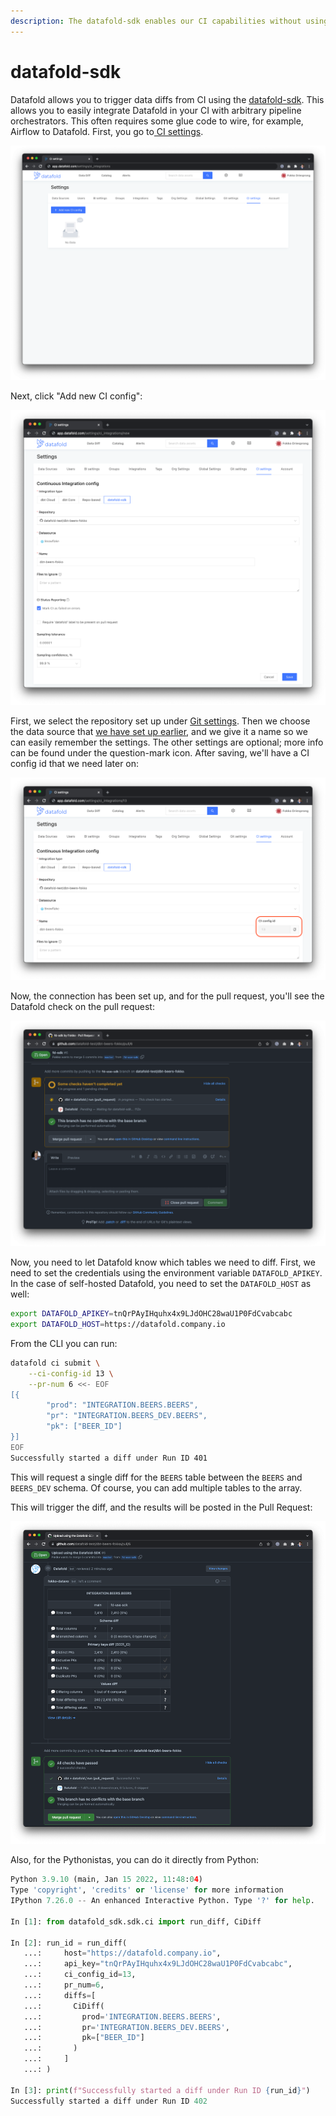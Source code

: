 ```yaml
---
description: The datafold-sdk enables our CI capabilities without using dbt
---
```


# datafold-sdk

Datafold allows you to trigger data diffs from CI using the [datafold-sdk](https://pypi.org/project/datafold-sdk/). This allows you to easily integrate Datafold in your CI with arbitrary pipeline orchestrators. This often requires some glue code to wire, for example, Airflow to Datafold. First, you go to[ CI settings](https://app.datafold.com/settings/ci\_integrations).

![](<../../.gitbook/assets/image (194).png>)

Next, click "Add new CI config":

![](<../../.gitbook/assets/image (7) (1).png>)

First, we select the repository set up under [Git settings](git/). Then we choose the data source that [we have set up earlier](../../getting-started/data-warehouses/), and we give it a name so we can easily remember the settings. The other settings are optional; more info can be found under the question-mark icon. After saving, we'll have a CI config id that we need later on:

![](<../../.gitbook/assets/image (269).png>)

Now, the connection has been set up, and for the pull request, you'll see the Datafold check on the pull request:

![](<../../.gitbook/assets/image (244).png>)

Now, you need to let Datafold know which tables we need to diff. First, we need to set the credentials using the environment variable `DATAFOLD_APIKEY`. In the case of self-hosted Datafold, you need to set the `DATAFOLD_HOST` as well:

```bash
export DATAFOLD_APIKEY=tnQrPAyIHquhx4x9LJdOHC28waU1P0FdCvabcabc
export DATAFOLD_HOST=https://datafold.company.io
```

From the CLI you can run:

```bash
datafold ci submit \
    --ci-config-id 13 \
    --pr-num 6 <<- EOF
[{
        "prod": "INTEGRATION.BEERS.BEERS",
        "pr": "INTEGRATION.BEERS_DEV.BEERS",
        "pk": ["BEER_ID"]
}]
EOF
Successfully started a diff under Run ID 401
```

This will request a single diff for the `BEERS` table between the `BEERS` and `BEERS_DEV` schema. Of course, you can add multiple tables to the array.

This will trigger the diff, and the results will be posted in the Pull Request:

![](<../../.gitbook/assets/image (93).png>)

Also, for the Pythonistas, you can do it directly from Python:

```python
Python 3.9.10 (main, Jan 15 2022, 11:48:04) 
Type 'copyright', 'credits' or 'license' for more information
IPython 7.26.0 -- An enhanced Interactive Python. Type '?' for help.

In [1]: from datafold_sdk.sdk.ci import run_diff, CiDiff

In [2]: run_id = run_diff(
   ...:     host="https://datafold.company.io",
   ...:     api_key="tnQrPAyIHquhx4x9LJdOHC28waU1P0FdCvabcabc",
   ...:     ci_config_id=13,
   ...:     pr_num=6,
   ...:     diffs=[
   ...:       CiDiff(
   ...:         prod='INTEGRATION.BEERS.BEERS',
   ...:         pr='INTEGRATION.BEERS_DEV.BEERS',
   ...:         pk=["BEER_ID"]
   ...:       )
   ...:     ]
   ...: )

In [3]: print(f"Successfully started a diff under Run ID {run_id}")
Successfully started a diff under Run ID 402
```
